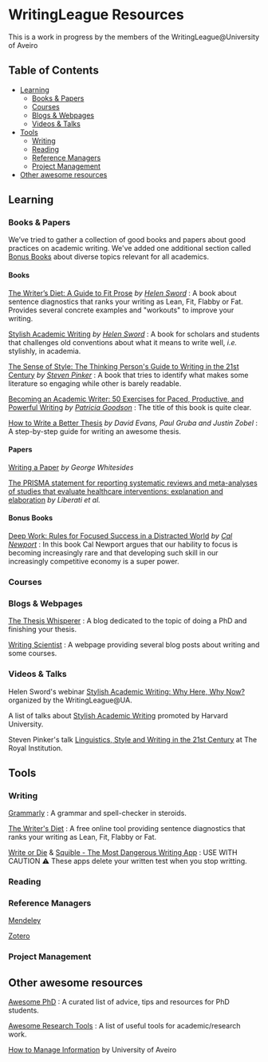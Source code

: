 # WritingLeague Resources
This is a work in progress by the members of the WritingLeague@University of Aveiro

## Table of Contents
<!-- MarkdownTOC depth=4 -->
- [Learning](#learning)
  - [Books & Papers](#books--papers)
  - [Courses](#courses)
  - [Blogs & Webpages](#blogs--webpages)
  - [Videos & Talks](#videos--talks)
- [Tools](#tools)
  - [Writing](#writing)
  - [Reading](#reading)
  - [Reference Managers](#reference-managers)
  - [Project Management](#project-management)
- [Other awesome resources](#other-awesome-resources)
  

<!-- /MarkdownTOC -->

## Learning
### Books & Papers
We’ve tried to gather a collection of good books and papers about good practices on academic writing. We've added one additional section called [Bonus Books](#bonus-books) about diverse topics relevant for all academics.

#### Books
  [The Writer’s Diet: A Guide to Fit Prose](https://www.amazon.es/dp/022635198X/ref=cm_sw_em_r_mt_dp_uAhKFbWPK1BXT) *by [Helen Sword](https://www.helensword.com/)* : A book about sentence diagnostics that ranks your writing as Lean, Fit, Flabby or Fat. Provides several concrete examples and "workouts" to improve your writing.

  [Stylish Academic Writing](https://www.amazon.es/dp/0674064488/ref=cm_sw_em_r_mt_dp_XEhKFbVFGN7VS) *by [Helen Sword](https://www.helensword.com/)* : A book for scholars and students that challenges old conventions about what it means to write well, *i.e.* stylishly, in academia.

  [The Sense of Style: The Thinking Person's Guide to Writing in the 21st Century](https://www.amazon.es/dp/0670025852/ref=cm_sw_em_r_mt_dp_QGhKFbZ4S1WRM) *by [Steven Pinker](https://stevenpinker.com/)* : A book that tries to identify what makes some literature so engaging while other is barely readable.
  
  [Becoming an Academic Writer: 50 Exercises for Paced, Productive, and Powerful Writing](https://www.amazon.es/dp/1483376257/ref=cm_sw_em_r_mt_dp_IziKFbB62YGPK) *by [Patricia Goodson](https://directory.education.tamu.edu/view.epl?nid=patricia-goodson)* : The title of this book is quite clear.
  
  [How to Write a Better Thesis](https://www.springer.com/gp/book/9783319042855) *by David Evans, Paul Gruba and Justin Zobel* : A step-by-step guide for writing an awesome thesis.
  

#### Papers
  [Writing a Paper](http://www.tulane.edu/~lamp/whiteside.pdf) *by George Whitesides*

  [The PRISMA statement for reporting systematic reviews and meta-analyses of studies that evaluate healthcare interventions: explanation and elaboration](https://www.bmj.com/content/339/bmj.b2700) *by Liberati et al.*


#### Bonus Books
  [Deep Work: Rules for Focused Success in a Distracted World](https://www.amazon.es/dp/0349411905/ref=cm_sw_em_r_mt_dp_8PhKFb700R1J3) *by [Cal Newport](https://www.calnewport.com/)* : In this book Cal Newport argues that our hability to focus is becoming increasingly rare and that developing such skill in our increasingly competitive economy is a super power.

### Courses 
### Blogs & Webpages
  [The Thesis Whisperer](https://thesiswhisperer.com/) : A blog dedicated to the topic of doing a PhD and finishing your thesis.

  [Writing Scientist](https://writingscientist.com/) : A webpage providing several blog posts about writing and some courses.

### Videos & Talks
  Helen Sword's webinar [Stylish Academic Writing: Why Here, Why Now?](https://youtu.be/Qud0BrwbaII) organized by the WritingLeague@UA.

  A list of talks about [Stylish Academic Writing](https://www.youtube.com/watch?v=jje-6SD1B64&list=PL2SOU6wwxB0tY33JccQVyybWTL0RwjYoJ) promoted by Harvard University.

  Steven Pinker's talk [Linguistics, Style and Writing in the 21st Century](https://www.youtube.com/watch?v=OV5J6BfToSw) at The Royal Institution.

## Tools
### Writing
  [Grammarly](https://www.grammarly.com/) : A grammar and spell-checker in steroids.

  [The Writer's Diet](https://writersdiet.com/) : A free online tool providing sentence diagnostics that ranks your writing as Lean, Fit, Flabby or Fat.

  [Write or Die](https://writeordie.com/) & [Squible - The Most Dangerous Writing App](https://www.squibler.io/dangerous-writing-prompt-app) : USE WITH CAUTION ⚠ These apps delete your written test when you stop writting. 

### Reading
### Reference Managers
  [Mendeley](https://www.mendeley.com/)

  [Zotero](https://www.zotero.org/)

### Project Management


## Other awesome resources
  [Awesome PhD](https://github.com/alirsamar/awesome-phd) : A curated list of advice, tips and resources for PhD students.

  [Awesome Research Tools](https://github.com/emptymalei/awesome-research) : A list of useful tools for academic/research work.

  [How to Manage Information](https://www.ua.pt/pt/sbidm/gerir-informacao) by University of Aveiro

